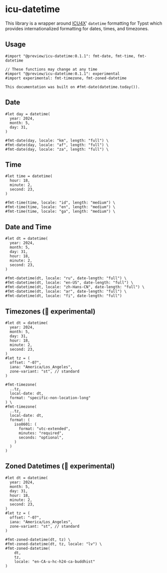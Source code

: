 # icu-datetime

This library is a wrapper around [ICU4X](https://github.com/unicode-org/icu4x)' `datetime` formatting for Typst which provides internationalized formatting for dates, times, and timezones.

## Usage

```typst +preview(vertical mode="basic")
#import "@preview/icu-datetime:0.1.1": fmt-date, fmt-time, fmt-datetime

// These functions may change at any time
#import "@preview/icu-datetime:0.1.1": experimental
#import experimental: fmt-timezone, fmt-zoned-datetime

This documentation was built on #fmt-date(datetime.today()).
```

## Date

```typst +preview
#let day = datetime(
  year: 2024,
  month: 5,
  day: 31,
)

#fmt-date(day, locale: "km", length: "full") \
#fmt-date(day, locale: "af", length: "full") \
#fmt-date(day, locale: "za", length: "full") \
```

## Time

```typst +preview
#let time = datetime(
  hour: 18,
  minute: 2,
  second: 23,
)

#fmt-time(time, locale: "id", length: "medium") \
#fmt-time(time, locale: "en", length: "medium") \
#fmt-time(time, locale: "ga", length: "medium") \
```

## Date and Time

```typst +preview(vertical)
#let dt = datetime(
  year: 2024,
  month: 5,
  day: 31,
  hour: 18,
  minute: 2,
  second: 23,
)

#fmt-datetime(dt, locale: "ru", date-length: "full") \
#fmt-datetime(dt, locale: "en-US", date-length: "full") \
#fmt-datetime(dt, locale: "zh-Hans-CN", date-length: "full") \
#fmt-datetime(dt, locale: "ar", date-length: "full") \
#fmt-datetime(dt, locale: "fi", date-length: "full")
```

## Timezones (🚧 experimental)

```typst +preview
#let dt = datetime(
  year: 2024,
  month: 5,
  day: 31,
  hour: 18,
  minute: 2,
  second: 23,
)
#let tz = (
  offset: "-07",
  iana: "America/Los_Angeles",
  zone-variant: "st", // standard
)

#fmt-timezone(
  ..tz,
  local-date: dt,
  format: "specific-non-location-long"
) \
#fmt-timezone(
  ..tz,
  local-date: dt,
  format: (
    iso8601: (
      format: "utc-extended",
      minutes: "required",
      seconds: "optional",
    )
  )
)
```

## Zoned Datetimes (🚧 experimental)

```typst +preview(vertical)
#let dt = datetime(
  year: 2024,
  month: 5,
  day: 31,
  hour: 18,
  minute: 2,
  second: 23,
)
#let tz = (
  offset: "-07",
  iana: "America/Los_Angeles",
  zone-variant: "st", // standard
)

#fmt-zoned-datetime(dt, tz) \
#fmt-zoned-datetime(dt, tz, locale: "lv") \
#fmt-zoned-datetime(
    dt,
    tz,
    locale: "en-CA-u-hc-h24-ca-buddhist"
)
```

